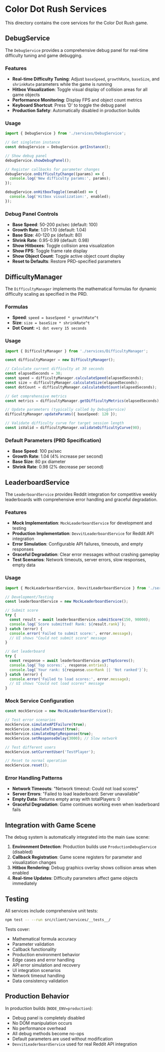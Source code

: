# Color Dot Rush Services

This directory contains the core services for the Color Dot Rush game.

## DebugService

The `DebugService` provides a comprehensive debug panel for real-time difficulty tuning and game debugging.

### Features

- **Real-time Difficulty Tuning**: Adjust `baseSpeed`, `growthRate`, `baseSize`, and `shrinkRate` parameters while the game is running
- **Hitbox Visualization**: Toggle visual display of collision areas for all game objects
- **Performance Monitoring**: Display FPS and object count metrics
- **Keyboard Shortcut**: Press 'D' to toggle the debug panel
- **Production Safety**: Automatically disabled in production builds

### Usage

```typescript
import { DebugService } from './services/DebugService';

// Get singleton instance
const debugService = DebugService.getInstance();

// Show debug panel
debugService.showDebugPanel();

// Register callbacks for parameter changes
debugService.onDifficultyChange((params) => {
  console.log('New difficulty params:', params);
});

debugService.onHitboxToggle((enabled) => {
  console.log('Hitbox visualization:', enabled);
});
```

### Debug Panel Controls

- **Base Speed**: 50-200 px/sec (default: 100)
- **Growth Rate**: 1.01-1.10 (default: 1.04)
- **Base Size**: 40-120 px (default: 80)
- **Shrink Rate**: 0.95-0.99 (default: 0.98)
- **Show Hitboxes**: Toggle collision area visualization
- **Show FPS**: Toggle frame rate display
- **Show Object Count**: Toggle active object count display
- **Reset to Defaults**: Restore PRD-specified parameters

## DifficultyManager

The `DifficultyManager` implements the mathematical formulas for dynamic difficulty scaling as specified in the PRD.

### Formulas

- **Speed**: `speed = baseSpeed * growthRate^t`
- **Size**: `size = baseSize * shrinkRate^t`
- **Dot Count**: `+1 dot every 15 seconds`

### Usage

```typescript
import { DifficultyManager } from './services/DifficultyManager';

const difficultyManager = new DifficultyManager();

// Calculate current difficulty at 30 seconds
const elapsedSeconds = 30;
const speed = difficultyManager.calculateSpeed(elapsedSeconds);
const size = difficultyManager.calculateSize(elapsedSeconds);
const dotCount = difficultyManager.calculateDotCount(elapsedSeconds);

// Get comprehensive metrics
const metrics = difficultyManager.getDifficultyMetrics(elapsedSeconds);

// Update parameters (typically called by DebugService)
difficultyManager.updateParams({ baseSpeed: 120 });

// Validate difficulty curve for target session length
const isValid = difficultyManager.validateDifficultyCurve(90);
```

### Default Parameters (PRD Specification)

- **Base Speed**: 100 px/sec
- **Growth Rate**: 1.04 (4% increase per second)
- **Base Size**: 80 px diameter
- **Shrink Rate**: 0.98 (2% decrease per second)

## LeaderboardService

The `LeaderboardService` provides Reddit integration for competitive weekly leaderboards with comprehensive error handling and graceful degradation.

### Features

- **Mock Implementation**: `MockLeaderboardService` for development and testing
- **Production Implementation**: `DevvitLeaderboardService` for Reddit API integration
- **Error Simulation**: Configurable API failures, timeouts, and empty responses
- **Graceful Degradation**: Clear error messages without crashing gameplay
- **Test Scenarios**: Network timeouts, server errors, slow responses, empty data

### Usage

```typescript
import { MockLeaderboardService, DevvitLeaderboardService } from './services/LeaderboardService';

// Development/Testing
const leaderboardService = new MockLeaderboardService();

// Submit score
try {
  const result = await leaderboardService.submitScore(150, 90000);
  console.log(`Score submitted! Rank: ${result.rank}`);
} catch (error) {
  console.error('Failed to submit score:', error.message);
  // UI shows "Could not submit score" message
}

// Get leaderboard
try {
  const response = await leaderboardService.getTopScores();
  console.log(`Top scores:`, response.entries);
  console.log(`Your rank: ${response.userRank || 'Not ranked'}`);
} catch (error) {
  console.error('Failed to load scores:', error.message);
  // UI shows "Could not load scores" message
}
```

### Mock Service Configuration

```typescript
const mockService = new MockLeaderboardService();

// Test error scenarios
mockService.simulateAPIFailure(true);
mockService.simulateTimeout(true);
mockService.simulateEmptyResponse(true);
mockService.setResponseDelay(3000); // Slow network

// Test different users
mockService.setCurrentUser('TestPlayer');

// Reset to normal operation
mockService.reset();
```

### Error Handling Patterns

- **Network Timeouts**: "Network timeout: Could not load scores"
- **Server Errors**: "Failed to load leaderboard: Server unavailable"
- **Empty Data**: Returns empty array with totalPlayers: 0
- **Graceful Degradation**: Game continues working even when leaderboard fails

## Integration with Game Scene

The debug system is automatically integrated into the main `Game` scene:

1. **Environment Detection**: Production builds use `ProductionDebugService` (disabled)
2. **Callback Registration**: Game scene registers for parameter and visualization changes
3. **Hitbox Rendering**: Debug graphics overlay shows collision areas when enabled
4. **Real-time Updates**: Difficulty parameters affect game objects immediately

## Testing

All services include comprehensive unit tests:

```bash
npm test -- --run src/client/services/__tests__/
```

Tests cover:
- Mathematical formula accuracy
- Parameter validation
- Callback functionality
- Production environment behavior
- Edge cases and error handling
- API error simulation and recovery
- UI integration scenarios
- Network timeout handling
- Data consistency validation

## Production Behavior

In production builds (`NODE_ENV=production`):
- Debug panel is completely disabled
- No DOM manipulation occurs
- No performance overhead
- All debug methods become no-ops
- Default parameters are used without modification
- `DevvitLeaderboardService` used for real Reddit API integration
